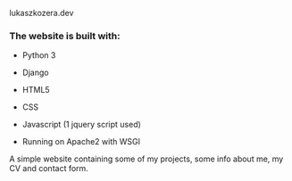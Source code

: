 lukaszkozera.dev

### The website is built with:
* Python 3
* Django
* HTML5
* CSS
* Javascript (1 jquery script used)

* Running on Apache2 with WSGI

A simple website containing some of my projects, some info about me, my CV and contact form.
